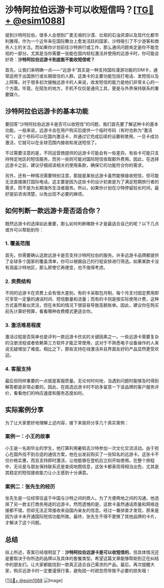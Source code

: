 # 沙特阿拉伯远游卡可以收短信吗？[[TG💪+ @esim1088](https://t.me/s/esim1088)]

提到沙特阿拉伯，很多人会想到广袤无垠的沙漠、壮观的石油资源以及现代化都市利雅得。作为一个近年来在国际舞台上愈发活跃的国家，沙特吸引了不少游客和商务人士的关注。而如果你计划前往沙特旅行或工作，那么通讯问题肯定是你不能忽视的一部分。尤其是当你需要一张能在国内轻松激活并使用的远游卡时，你可能会好奇：**沙特阿拉伯远游卡到底能不能收短信呢？**

首先，让我们来明确一点——“远游卡”其实是一种支持国际漫游功能的SIM卡，通常适用于出国旅行或长期居住的人群。这类卡的主要功能包括打电话、发短信以及上网等。对于很多初次接触远游卡的人来说，收发短信的能力是他们非常关心的一个方面。毕竟，在陌生的地方，手机不仅仅是通讯工具，更是与外界保持联系的重要媒介。

## 沙特阿拉伯远游卡的基本功能

要回答“沙特阿拉伯远游卡是否可以收短信”的问题，我们首先要了解这种卡的基本功能。一般来说，远游卡会在用户购买后提供一个临时号码（有时也称为“激活号”），这个号码可以在国内激活卡，并通过它完成后续的设置和使用。一旦卡成功激活，它就可以在全球范围内接收和发送短信了。

不过需要注意的是，不同运营商提供的远游卡可能会有一些差异。有些卡可能只支持特定地区的短信服务，而另一些则可能对国际短信收取额外费用。因此，在选择远游卡之前，建议仔细阅读相关的使用条款，确保它的功能符合你的需求。

另外，还有一种情况需要特别注意，那就是某些远游卡虽然能够接收短信，但可能无法直接拨打国际电话。这主要是因为这些卡的设计初衷是为了满足短期旅行者的需求，而不是为长期海外生活者服务。所以，如果你计划在沙特停留较长时间，最好提前咨询清楚，以免出现不必要的麻烦。

## 如何判断一款远游卡是否适合你？

既然远游卡的选择如此重要，那么如何判断哪款卡才是最适合自己的呢？以下几点或许可以帮助到你：

### 1. **覆盖范围**
   首先，你需要确认这款远游卡是否支持沙特阿拉伯的服务。许多远游卡品牌都提供了全球多个国家的覆盖清单，你可以根据自己的行程安排进行筛选。如果某款卡没有涵盖沙特地区，那么即使它再便宜，也不值得考虑。

### 2. **资费结构**
   不同的远游卡在资费上会有很大差别。有的卡采取包月制，每个月支付固定费用即可享受一定量的通话时间、短信数量和流量；而有的卡则是按实际使用计费，这种方式虽然看似灵活，但在未知的情况下很容易导致高额账单。因此，建议你在购买前先计算好预算，看看哪种收费模式更适合你。

### 3. **激活难易程度**
   激活过程是否简单也是评判一款远游卡优劣的关键因素之一。一些远游卡需要复杂的注册流程或者依赖第三方软件才能正常使用，这对于不熟悉电子设备操作的人来说无疑增加了难度。相比之下，那些支持在线激活并且界面友好的产品显然更受欢迎。

### 4. **客服支持**
   最后但同样重要的一点就是客服质量。无论何时何地，当遇到问题时能够及时得到解答都是非常必要的。因此，在挑选远游卡时不妨多留意一下该品牌的客户服务评价，看看他们的响应速度和服务态度如何。

## 实际案例分享

为了让大家更好地理解上述内容，接下来我将分享几个真实案例：

### 案例一：小王的故事
小王是一名刚毕业的学生，他打算利用暑假去沙特参加一次文化交流活动。由于担心在国外找不到合适的通信方案，他在出发前购买了一张知名的远游卡。这张卡不仅价格实惠，而且支持即时激活，让他能够在登机后立刻开始使用。在整个旅程中，无论是与朋友保持联系还是查阅地图信息，这张卡都表现得相当出色，尤其是其稳定的短信接收能力让小王感到十分满意。

### 案例二：张先生的经历
张先生是一位经常往返于中国与沙特之间的商人。为了方便两地之间的沟通，他选择了另一款主打商务用途的远游卡。然而遗憾的是，这款卡虽然通话质量和网络连接都不错，但却无法正常接收来自国内亲友的信息。经过一番排查才发现，原来是因为该卡未开通国际短信功能所致。最终，张先生不得不更换了其他品牌的卡片，才解决了这个问题。

## 总结

综上所述，答案已经很明显了：**沙特阿拉伯远游卡是可以收短信的**，但具体情况还是要取决于你所选的品牌以及具体的套餐类型。希望这篇文章能够帮助到正在纠结中的朋友们，让大家都能找到一款真正适合自己需求的产品。最后，再次提醒大家，购买远游卡时一定要谨慎行事，避免因一时疏忽而导致不必要的损失哦！

[[TG💪+ @esim1088](https://t.me/s/esim1088) ![Image](https://i.postimg.cc/4NQfJmqS/Snipaste-2025-05-13-00-14-12.png)]